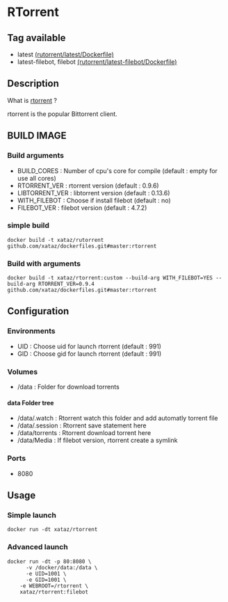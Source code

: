 # RTorrent


## Tag available
* latest [(rutorrent/latest/Dockerfile)](https://github.com/xataz/dockerfiles/blob/master/rtorrent/latest/Dockerfile)
* latest-filebot, filebot [(rutorrent/latest-filebot/Dockerfile)](https://github.com/xataz/dockerfiles/blob/master/rtorrent/latest/Dockerfile)

## Description
What is [rtorrent](https://github.com/rakshasa/rtorrent/) ?

rtorrent is the popular Bittorrent client.


## BUILD IMAGE
### Build arguments
* BUILD_CORES : Number of cpu's core for compile (default : empty for use all cores)
* RTORRENT_VER : rtorrent version (default : 0.9.6)
* LIBTORRENT_VER : libtorrent version (default : 0.13.6)
* WITH_FILEBOT : Choose if install filebot (default : no)
* FILEBOT_VER : filebot version (default : 4.7.2)

### simple build
```shell
docker build -t xataz/rutorrent github.com/xataz/dockerfiles.git#master:rtorrent
```

### Build with arguments
```shell
docker build -t xataz/rtorrent:custom --build-arg WITH_FILEBOT=YES --build-arg RTORRENT_VER=0.9.4 github.com/xataz/dockerfiles.git#master:rtorrent
```


## Configuration
### Environments
* UID : Choose uid for launch rtorrent (default : 991)
* GID : Choose gid for launch rtorrent (default : 991)

### Volumes
* /data : Folder for download torrents

#### data Folder tree
* /data/.watch : Rtorrent watch this folder and add automatly torrent file
* /data/.session : Rtorrent save statement here
* /data/torrents : Rtorrent download torrent here
* /data/Media : If filebot version, rtorrent create a symlink

### Ports
* 8080


## Usage
### Simple launch
```shell
docker run -dt xataz/rtorrent
```

### Advanced launch
```shell
docker run -dt -p 80:8080 \
	  -v /docker/data:/data \
	  -e UID=1001 \
	  -e GID=1001 \
    -e WEBROOT=/rtorrent \
	xataz/rtorrent:filebot
```


